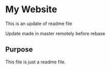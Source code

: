 # My Website

This is an update of readme file


Update made in master remotely before rebase

## Purpose

This file is just a readme file.
